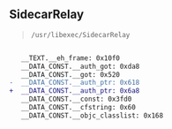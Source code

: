 ## SidecarRelay

> `/usr/libexec/SidecarRelay`

```diff

   __TEXT.__eh_frame: 0x10f0
   __DATA_CONST.__auth_got: 0xda8
   __DATA_CONST.__got: 0x520
-  __DATA_CONST.__auth_ptr: 0x618
+  __DATA_CONST.__auth_ptr: 0x6a8
   __DATA_CONST.__const: 0x3fd0
   __DATA_CONST.__cfstring: 0x60
   __DATA_CONST.__objc_classlist: 0x168

```
